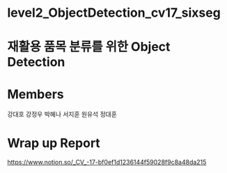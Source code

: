 # level2_ObjectDetection_cv17_sixseg
# 재활용 품목 분류를 위한 Object Detection
# Members
강대호
강정우
박혜나
서지훈
원유석
정대훈
# Wrap up Report
https://www.notion.so/_CV_-17-bf0ef1d1236144f59028f9c8a48da215